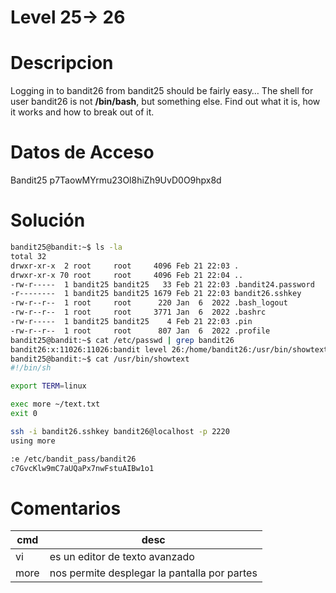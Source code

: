 # Level 25-> 26

# Descripcion

Logging in to bandit26 from bandit25 should be fairly easy… The shell for user bandit26 is not **/bin/bash**, but something else. Find out what it is, how it works and how to break out of it.

# Datos de Acceso

Bandit25
p7TaowMYrmu23Ol8hiZh9UvD0O9hpx8d
# Solución

```bash
bandit25@bandit:~$ ls -la
total 32
drwxr-xr-x  2 root     root     4096 Feb 21 22:03 .
drwxr-xr-x 70 root     root     4096 Feb 21 22:04 ..
-rw-r-----  1 bandit25 bandit25   33 Feb 21 22:03 .bandit24.password
-r--------  1 bandit25 bandit25 1679 Feb 21 22:03 bandit26.sshkey
-rw-r--r--  1 root     root      220 Jan  6  2022 .bash_logout
-rw-r--r--  1 root     root     3771 Jan  6  2022 .bashrc
-rw-r-----  1 bandit25 bandit25    4 Feb 21 22:03 .pin
-rw-r--r--  1 root     root      807 Jan  6  2022 .profile
bandit25@bandit:~$ cat /etc/passwd | grep bandit26
bandit26:x:11026:11026:bandit level 26:/home/bandit26:/usr/bin/showtext
bandit25@bandit:~$ cat /usr/bin/showtext
#!/bin/sh

export TERM=linux

exec more ~/text.txt
exit 0

ssh -i bandit26.sshkey bandit26@localhost -p 2220
using more

:e /etc/bandit_pass/bandit26
c7GvcKlw9mC7aUQaPx7nwFstuAIBw1o1


```

# Comentarios

|cmd| desc|
|-----|--------|
|vi| es un editor de texto avanzado|
|more| nos permite desplegar la pantalla por partes|
